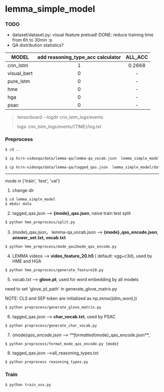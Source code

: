 # lemma_simple_model

### TODO
+ dataset/dataset.py: visual feature preload! DONE: reduce training time from 6h to 30min :p
+ QA distribution statistics?


|  MODEL | add reasoning_type_acc calculator | ALL_ACC |
|  ----  |         :----:                | :----: |  
|  cnn_lstm   |       1       |       0.2668          |
| visual_bert |       0       |          -          |
|  pure_lstm  |       0       |          -          |
| hme         |       0       |          -          |
|  hga        |       0       |          -          |
| psac        |       0       |          -          |

> tensorboard --logdir cnn_lstm_logs/events
> 
> logs: cnn_lstm_logs/events/{TIME}/log.txt

### Preprocess

```bash
$ cd .. 

$ cp hcrn-videoqa/data/lemma-qa/lemma-qa_vocab.json  lemma_simple_model/data

$ cp hcrn-videoqa/data/lemma-qa/tagged_qas.json  lemma_simple_model/data
```

--------------------------------------
mode in ['train', 'test', 'val']
1. change dir

```bash
$ cd lemma_simple_model
$ mkdir data
```

2. tagged_qas.json --> **{mode}_qas.json**, naive train test split

```bash
$ python hme_preprocess/split.py 
```

3. {mode}_qas.json， lemma-qa_vocab.json --> **{mode}_qas_encode.json**, **answer_set.txt, vocab.txt**

```bash
$ python hme_preprocess/mode_qas2mode_qas_encode.py
```

4. LEMMA videos --> **video_feature_20.h5** ( default: vgg+c3d), used by HME and HGA

```bash
$ python hme_preprocess/generate_feature20.py
```

5.  vocab.txt --> **glove.pt**, used for word embedding by all models


need to set 'glove_pt_path' in generate_glove_matrix.py

NOTE: CLS and SEP token are initialized as np.zeros((dim_word,)) 

```bash
$ python preprocess/generate_glove_matrix.py
```

6. tagged_qas.json --> **char_vocab.txt**, used by PSAC

```bash
$ python preprocess/generate_char_vocab.py
```

7. {mode}_qas_encode.json --> **formatted_{mode}_qas_encode.json**, 

```bash
$ python preprocess/format_mode_qas_encode.py {mode}
```

8. tagged_qas.json -->all_reasoning_types.txt
```bash
$ python preprocess reasoning_types.py
```

### Train

```bash
$ python train_xxx.py
```


